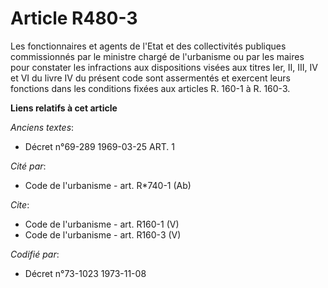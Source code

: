 # Article R480-3

Les fonctionnaires et agents de l'Etat et des collectivités publiques commissionnés par le ministre chargé de l'urbanisme ou
par les maires pour constater les infractions aux dispositions visées aux titres Ier, II, III, IV et VI du livre IV du
présent code sont assermentés et exercent leurs fonctions dans les conditions fixées aux articles R. 160-1 à R. 160-3.

**Liens relatifs à cet article**

_Anciens textes_:

  - Décret n°69-289 1969-03-25 ART. 1

_Cité par_:

  - Code de l'urbanisme - art. R*740-1 (Ab)

_Cite_:

  - Code de l'urbanisme - art. R160-1 (V)
  - Code de l'urbanisme - art. R160-3 (V)

_Codifié par_:

  - Décret n°73-1023 1973-11-08
